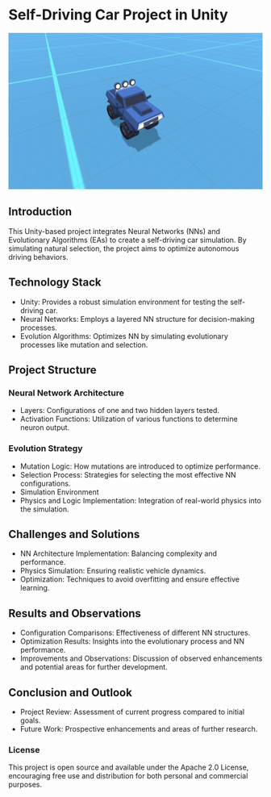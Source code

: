 [logo]: https://github.com/mflRevan/NeuralNetwork/blob/main/Public/title.png "Self Driving Car"

# Self-Driving Car Project in Unity

![Self Driving Car][logo]

## Introduction

This Unity-based project integrates Neural Networks (NNs) and Evolutionary Algorithms (EAs) to create a self-driving car simulation. By simulating natural selection, the project aims to optimize autonomous driving behaviors.

## Technology Stack

- Unity: Provides a robust simulation environment for testing the self-driving car.
- Neural Networks: Employs a layered NN structure for decision-making processes.
- Evolution Algorithms: Optimizes NN by simulating evolutionary processes like mutation and selection.

## Project Structure

### Neural Network Architecture

- Layers: Configurations of one and two hidden layers tested.
- Activation Functions: Utilization of various functions to determine neuron output.

### Evolution Strategy

- Mutation Logic: How mutations are introduced to optimize performance.
- Selection Process: Strategies for selecting the most effective NN configurations.
- Simulation Environment
- Physics and Logic Implementation: Integration of real-world physics into the simulation.

## Challenges and Solutions

- NN Architecture Implementation: Balancing complexity and performance.
- Physics Simulation: Ensuring realistic vehicle dynamics.
- Optimization: Techniques to avoid overfitting and ensure effective learning.

## Results and Observations

- Configuration Comparisons: Effectiveness of different NN structures.
- Optimization Results: Insights into the evolutionary process and NN performance.
- Improvements and Observations: Discussion of observed enhancements and potential areas for further development.

## Conclusion and Outlook

- Project Review: Assessment of current progress compared to initial goals.
- Future Work: Prospective enhancements and areas of further research.

### License

This project is open source and available under the Apache 2.0 License, encouraging free use and distribution for both personal and commercial purposes.
